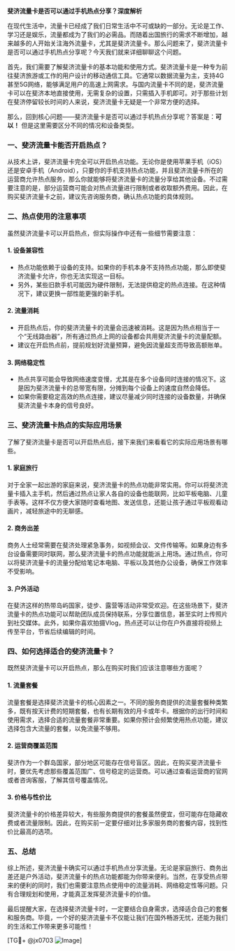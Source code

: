 **斐济流量卡是否可以通过手机热点分享？深度解析**

在现代生活中，流量卡已经成了我们日常生活中不可或缺的一部分。无论是工作、学习还是娱乐，流量都成为了我们的必需品。而随着出国旅行的需求不断增加，越来越多的人开始关注海外流量卡，尤其是斐济流量卡。那么问题来了，斐济流量卡是否可以通过手机热点分享呢？今天我们就来详细聊聊这个问题。

首先，我们需要了解斐济流量卡的基本功能和使用方式。斐济流量卡是一种专为前往斐济旅游或工作的用户设计的移动通信工具。它通常以数据流量为主，支持4G甚至5G网络，能够满足用户的高速上网需求。与国内流量卡不同的是，斐济流量卡可以在斐济本地直接使用，无需复杂的设置，只需插入手机即可。对于那些计划在斐济停留较长时间的人来说，斐济流量卡无疑是一个非常方便的选择。

那么，回到核心问题——斐济流量卡是否可以通过手机热点分享呢？答案是：**可以！** 但是这里需要区分不同的情况和设备类型。

### 一、斐济流量卡能否开启热点？

从技术上讲，斐济流量卡完全可以开启热点功能。无论你是使用苹果手机（iOS）还是安卓手机（Android），只要你的手机支持热点功能，并且斐济流量卡所在的运营商允许热点服务，那么你就能够将斐济流量卡的流量分享给其他设备。不过需要注意的是，部分运营商可能会对热点流量进行限制或者收取额外费用。因此，在购买斐济流量卡之前，建议先咨询服务商，确认热点功能的具体规则。

### 二、热点使用的注意事项

虽然斐济流量卡可以开启热点，但实际操作中还有一些细节需要注意：

#### 1. **设备兼容性**
   - 热点功能依赖于设备的支持。如果你的手机本身不支持热点功能，那么即使斐济流量卡允许，你也无法实现这一目标。
   - 另外，某些旧款手机可能因为硬件限制，无法提供稳定的热点连接。在这种情况下，建议更换一部性能更强的新手机。

#### 2. **流量消耗**
   - 开启热点后，你的斐济流量卡的流量会迅速被消耗。这是因为热点相当于一个“无线路由器”，所有通过热点上网的设备都会共用斐济流量卡的流量配额。
   - 建议在开启热点前，提前规划好流量预算，避免因流量超支而导致高额账单。

#### 3. **网络稳定性**
   - 热点共享可能会导致网络速度变慢，尤其是在多个设备同时连接的情况下。这是因为斐济流量卡的总带宽有限，分摊到每个设备上的速度自然会降低。
   - 如果你需要稳定高效的热点连接，建议尽量减少同时连接的设备数量，并确保斐济流量卡本身的信号良好。

### 三、斐济流量卡热点的实际应用场景

了解了斐济流量卡是否可以开启热点后，接下来我们来看看它的实际应用场景有哪些。

#### 1. **家庭旅行**
   对于全家一起出游的家庭来说，斐济流量卡的热点功能非常实用。你可以将斐济流量卡插入主手机，然后通过热点让家人各自的设备也能联网，比如平板电脑、儿童手表等。这样不仅方便大家随时查看地图、发送信息，还能让孩子通过平板观看动画片，减轻旅途中的无聊感。

#### 2. **商务出差**
   商务人士经常需要在斐济处理紧急事务，如视频会议、文件传输等。如果身边有多台设备需要同时联网，那么斐济流量卡的热点功能就能派上用场。通过热点，你可以将斐济流量卡的流量分配给笔记本电脑、平板以及其他办公设备，确保工作效率不受影响。

#### 3. **户外活动**
   在斐济这样的热带岛屿国家，徒步、露营等活动非常受欢迎。在这些场景下，斐济流量卡的热点功能可以帮助团队成员保持联系，分享位置信息，甚至实时上传照片到社交媒体。此外，如果你喜欢拍摄Vlog，热点还可以让你在户外直接将视频上传至平台，节省后续编辑的时间。

### 四、如何选择适合的斐济流量卡？

既然斐济流量卡可以开启热点，那么在购买时我们应该注意哪些方面呢？

#### 1. **流量套餐**
   流量套餐是选择斐济流量卡的核心因素之一。不同的服务商提供的流量套餐种类繁多，既有按天计费的短期套餐，也有长期有效的月卡或年卡。根据你的出行时间和使用需求，选择合适的流量套餐非常重要。如果你预计会频繁使用热点功能，建议选择包含大流量的套餐，以免流量不够用。

#### 2. **运营商覆盖范围**
   斐济作为一个群岛国家，部分地区可能存在信号盲区。因此，在购买斐济流量卡时，要优先考虑那些覆盖范围广、信号稳定的运营商。可以通过查看运营商的官网或者咨询客服，了解其信号覆盖情况。

#### 3. **价格与性价比**
   斐济流量卡的价格差异较大，有些服务商提供的套餐虽然便宜，但可能存在隐藏收费或者流量限制。因此，在购买前一定要仔细对比多家服务商的套餐内容，找到性价比最高的选项。

### 五、总结

综上所述，斐济流量卡确实可以通过手机热点分享流量。无论是家庭旅行、商务出差还是户外活动，斐济流量卡的热点功能都能为你带来便利。当然，在享受热点带来的便利的同时，我们也需要注意热点使用中的流量消耗、网络稳定性等问题。只有合理规划和使用，才能真正发挥斐济流量卡的价值。

最后提醒大家，在选择斐济流量卡时，一定要结合自身需求，选择适合自己的套餐和服务商。毕竟，一个好的斐济流量卡不仅能让我们在国外畅游无忧，还能为我们的生活和工作带来更多可能性！

[TG💪+ @jx0703 ![Image](https://github.com/user-attachments/assets/dbca1d08-cadb-493c-b0ec-ad6f7a83f270)]